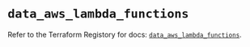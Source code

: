 # `data_aws_lambda_functions`

Refer to the Terraform Registory for docs: [`data_aws_lambda_functions`](https://registry.terraform.io/providers/hashicorp/aws/4.63.0/docs/data-sources/lambda_functions).
